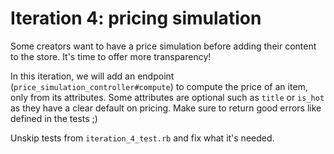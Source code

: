# Iteration 4: pricing simulation

Some creators want to have a price simulation before adding their content to the store.
It's time to offer more transparency!

In this iteration, we will add an endpoint (`price_simulation_controller#compute`) to compute the price of an item, only from its attributes.
Some attributes are optional such as `title` or `is_hot` as they have a clear default on pricing.
Make sure to return good errors like defined in the tests ;)

Unskip tests from `iteration_4_test.rb` and fix what it's needed.
